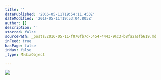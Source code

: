 ```yaml
---
title: ''
datePublished: '2016-05-11T19:54:11.453Z'
dateModified: '2016-05-11T19:53:04.805Z'
author: []
description: ''
starred: false
sourcePath: _posts/2016-05-11-f070fb7d-3454-4443-9ac3-b8fa2a0fb619.md
inFeed: true
hasPage: false
inNav: false
_type: MediaObject

---
```

![](https://the-grid-user-content.s3-us-west-2.amazonaws.com/4045decd-780e-4aae-8cf5-4de8f0ca75ce.jpg)